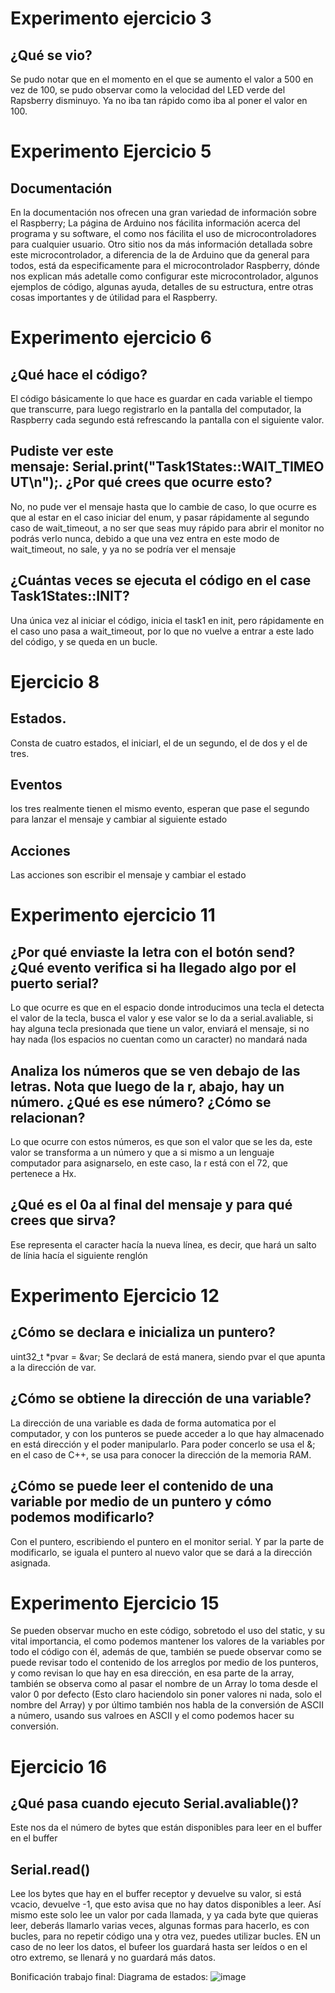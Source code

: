 # Experimento ejercicio 3
## ¿Qué se vio?
Se pudo notar que en el momento en el que se aumento el valor a 500 en vez de 100, se pudo observar como la velocidad del LED verde del Rapsberry disminuyo.
Ya no iba tan rápido como iba al poner el valor en 100.
# Experimento Ejercicio 5
## Documentación
En la documentación nos ofrecen una gran variedad de información sobre el Raspberry; La página de Arduino nos fácilita información acerca del programa y su software, el como nos fácilita el uso de microcontroladores para cualquier usuario.
Otro sitio nos da más información detallada sobre este microcontrolador, a diferencia de la de Arduino que da general para todos, está da especificamente para el microcontrolador Raspberry, dónde nos explican más adetalle como configurar este microcontrolador, algunos ejemplos de código, algunas ayuda, detalles de su estructura, entre otras cosas importantes y de útilidad para el Raspberry.

# Experimento ejercicio 6
## ¿Qué hace el código?
El código básicamente lo que hace es guardar en cada variable el tiempo que transcurre, para luego registrarlo en la pantalla del computador, la Raspberry cada segundo está refrescando la pantalla con el siguiente valor.
## Pudiste ver este mensaje: Serial.print("Task1States::WAIT_TIMEOUT\n");. ¿Por qué crees que ocurre esto?
No, no pude ver el mensaje hasta que lo cambie de caso, lo que ocurre es que al estar en el caso iniciar del enum, y pasar rápidamente al segundo caso de wait_timeout, a no ser que seas muy rápido para abrir el monitor no podrás verlo nunca, debido a que una vez entra en este modo de wait_timeout, no sale,  y ya no se podría ver el mensaje
## ¿Cuántas veces se ejecuta el código en el case Task1States::INIT?
Una única vez al iniciar el código, inicia el task1 en init, pero rápidamente en el caso uno pasa a wait_timeout, por lo que no vuelve a entrar a este lado del código, y se queda en un bucle.
# Ejercicio 8
## Estados.
Consta de cuatro estados, el iniciarl, el de un segundo, el de dos y el de tres.
## Eventos
los tres realmente tienen el mismo evento, esperan que pase el segundo para lanzar el mensaje y cambiar al siguiente estado
## Acciones
Las acciones son escribir el mensaje y cambiar el estado
# Experimento ejercicio 11
## ¿Por qué enviaste la letra con el botón send? ¿Qué evento verifica si ha llegado algo por el puerto serial? 
Lo que ocurre es que en el espacio donde introducimos una tecla el detecta el valor de la tecla, busca el valor y ese valor se lo da a serial.avaliable, si hay alguna tecla presionada que tiene un valor, enviará el mensaje, si no hay nada (los espacios no cuentan como un caracter) no mandará nada
## Analiza los números que se ven debajo de las letras. Nota que luego de la r, abajo, hay un número. ¿Qué es ese número? ¿Cómo se relacionan?
Lo que ocurre con estos números, es que son el valor que se les da, este valor se transforma a un número y que a si mismo a un lenguaje computador para asignarselo, en este caso, la r está con el 72, que pertenece a Hx.
## ¿Qué es el 0a al final del mensaje y para qué crees que sirva?
Ese representa el caracter hacía la nueva línea, es decir, que hará un salto de línia hacía el siguiente renglón

# Experimento Ejercicio 12
## ¿Cómo se declara e inicializa un puntero?
uint32_t *pvar = &var;
Se declará de está manera, siendo pvar el que apunta a la dirección de var.
## ¿Cómo se obtiene la dirección de una variable?
La dirección de una variable es dada de forma automatica por el computador, y con los punteros se puede acceder a lo que hay almacenado en está dirección y el poder manipularlo.
Para poder concerlo se usa el &; en el caso de C++, se usa para conocer la dirección de la memoria RAM.
## ¿Cómo se puede leer el contenido de una variable por medio de un puntero y cómo podemos modificarlo?
Con el puntero, escribiendo el puntero en el monitor serial.
Y par la parte de modificarlo, se iguala el puntero al nuevo valor que se dará a la dirección asignada.

# Experimento Ejercicio 15
Se pueden observar mucho en este código, sobretodo el uso del static, y su vital importancia, el como podemos mantener los valores de la variables por todo el código con él, además de que, también se puede observar como se puede revisar todo el contenido de los arreglos por medio de los punteros, y como revisan lo que hay en esa dirección, en esa parte de la array, también se observa como al pasar el nombre de un Array lo toma desde el valor 0 por defecto (Esto claro haciendolo sin poner valores ni nada, solo el nombre del Array) y por último también nos habla de la conversión de ASCII a número, usando sus valroes en ASCII y el como podemos hacer su conversión.
# Ejercicio 16
## ¿Qué pasa cuando ejecuto Serial.avaliable()?
Este nos da el número de bytes que están disponibles para leer en el buffer en el buffer
## Serial.read()
Lee los bytes que hay en el buffer receptor y devuelve su valor, si está vcacio, devuelve -1, que esto avisa que no hay datos disponibles a leer.
Así mismo este solo lee un valor por cada llamada, y ya cada byte que quieras leer, deberás llamarlo varias veces, algunas formas para hacerlo, es con bucles, para no repetir código una y otra vez, puedes utilizar bucles.
EN un caso de no leer los datos, el bufeer los guardará hasta ser leídos o en el otro extremo, se llenará y no guardará más datos.


Bonificación trabajo final:
Diagrama de estados:
![image](https://github.com/user-attachments/assets/14becb48-c120-44a9-821c-985f95859d87)






